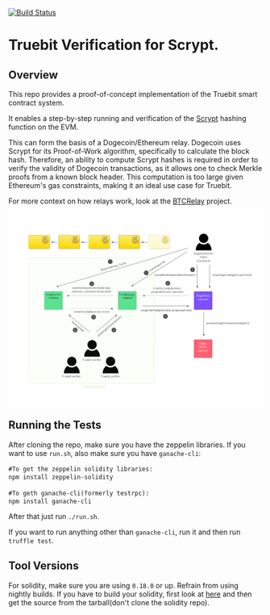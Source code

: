 [![Build Status](https://travis-ci.org/TrueBitFoundation/scrypt-interactive.svg?branch=master)](https://travis-ci.org/TrueBitFoundation/scrypt-interactive)

# Truebit Verification for Scrypt.

## Overview

This repo provides a proof-of-concept implementation of the Truebit smart contract system.<br/>

It enables a step-by-step running and verification of the [Scrypt](https://en.wikipedia.org/wiki/Scrypt) hashing function on the EVM.<br/>

This can form the basis of a Dogecoin/Ethereum relay. Dogecoin uses Scrypt for its Proof-of-Work algorithm, specifically to calculate the block hash. Therefore, an ability to compute Scrypt hashes is required in order to verify the validity of Dogecoin transactions, as it allows one to check Merkle proofs from a known block header. This computation is too large given Ethereum's gas constraints, making it an ideal use case for Truebit.<br/>

For more context on how relays work, look at the [BTCRelay](https://github.com/ethereum/btcrelay) project.<br/>

![Protocol Schematic](./doge-eth.png)

## Running the Tests

After cloning the repo, make sure you have the zeppelin libraries. If you want to use `run.sh`, also make sure you have `ganache-cli`:<br/>
```
#To get the zeppelin solidity libraries:
npm install zeppelin-solidity

#To geth ganache-cli(formerly testrpc):
npm install ganache-cli
```
After that just run `./run.sh`.<br/>

If you want to run anything other than `ganache-cli`, run it and then run `truffle test`.<br/>

## Tool Versions

For solidity, make sure you are using `0.18.0` or up. Refrain from using nightly builds. If you have to build your solidity, first look at [here](https://github.com/ethereum/solidity/releases) and then get the source from the tarball(don't clone the solidity repo).<br/>
